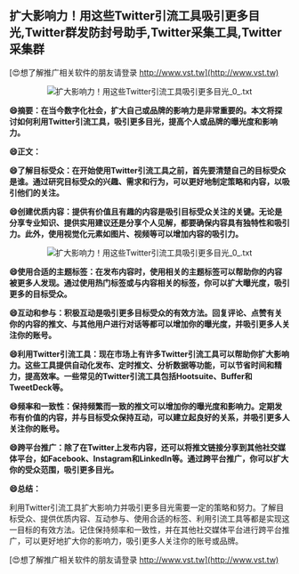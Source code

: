 ## **扩大影响力！用这些Twitter引流工具吸引更多目光,Twitter群发防封号助手,Twitter采集工具,Twitter采集群**

[😍想了解推广相关软件的朋友请登录 http://www.vst.tw](http://www.vst.tw)

 <center><img src="https://vst.tw/MP4/tuiguang/png/4.png" alt="扩大影响力！用这些Twitter引流工具吸引更多目光_0_.txt"></center>

**😄摘要：在当今数字化社会，扩大自己或品牌的影响力是非常重要的。本文将探讨如何利用Twitter引流工具，吸引更多目光，提高个人或品牌的曝光度和影响力。**

**😄正文：**

**😄了解目标受众：在开始使用Twitter引流工具之前，首先要清楚自己的目标受众是谁。通过研究目标受众的兴趣、需求和行为，可以更好地制定策略和内容，以吸引他们的关注。**

**😄创建优质内容：提供有价值且有趣的内容是吸引目标受众关注的关键。无论是分享专业知识、提供实用建议还是分享个人见解，都要确保内容具有独特性和吸引力。此外，使用视觉化元素如图片、视频等可以增加内容的吸引力。**

 <center><img src="https://vst.tw/MP4/tuiguang/png/5.png" alt="扩大影响力！用这些Twitter引流工具吸引更多目光_0_.txt"></center>

**😄使用合适的主题标签：在发布内容时，使用相关的主题标签可以帮助你的内容被更多人发现。通过使用热门标签或与内容相关的标签，你可以扩大曝光度，吸引更多的目标受众。**

**😄互动和参与：积极互动是吸引更多目标受众的有效方法。回复评论、点赞有关你的内容的推文、与其他用户进行对话等都可以增加你的曝光度，并吸引更多人关注你的账号。**

**😄利用Twitter引流工具：现在市场上有许多Twitter引流工具可以帮助你扩大影响力。这些工具提供自动化发布、定时推文、分析数据等功能，可以节省时间和精力，提高效率。一些常见的Twitter引流工具包括Hootsuite、Buffer和TweetDeck等。**

**😄频率和一致性：保持频繁而一致的推文可以增加你的曝光度和影响力。定期发布有价值的内容，并与目标受众保持互动，可以建立起良好的关系，并吸引更多人关注你的账号。**

**😄跨平台推广：除了在Twitter上发布内容，还可以将推文链接分享到其他社交媒体平台，如Facebook、Instagram和LinkedIn等。通过跨平台推广，你可以扩大你的受众范围，吸引更多目光。**

**😄总结：**

利用Twitter引流工具扩大影响力并吸引更多目光需要一定的策略和努力。了解目标受众、提供优质内容、互动参与、使用合适的标签、利用引流工具等都是实现这一目标的有效方法。记住保持频率和一致性，并在其他社交媒体平台进行跨平台推广，可以更好地扩大你的影响力，吸引更多人关注你的账号或品牌。

[😍想了解推广相关软件的朋友请登录 http://www.vst.tw](http://www.vst.tw)



